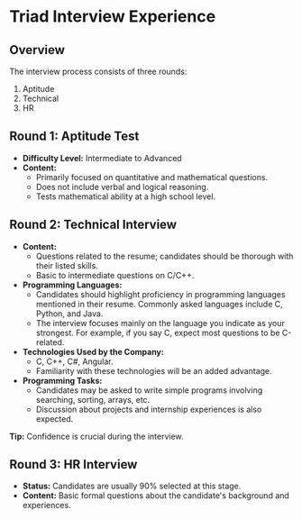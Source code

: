 # Triad Interview Experience

## Overview
The interview process consists of three rounds:
1. Aptitude
2. Technical
3. HR

## Round 1: Aptitude Test
- **Difficulty Level:** Intermediate to Advanced
- **Content:** 
  - Primarily focused on quantitative and mathematical questions.
  - Does not include verbal and logical reasoning.
  - Tests mathematical ability at a high school level.

## Round 2: Technical Interview
- **Content:**
  - Questions related to the resume; candidates should be thorough with their listed skills.
  - Basic to intermediate questions on C/C++.
- **Programming Languages:**
  - Candidates should highlight proficiency in programming languages mentioned in their resume. Commonly asked languages include C, Python, and Java.
  - The interview focuses mainly on the language you indicate as your strongest. For example, if you say C, expect most questions to be C-related.
- **Technologies Used by the Company:**
  - C, C++, C#, Angular.
  - Familiarity with these technologies will be an added advantage.
- **Programming Tasks:**
  - Candidates may be asked to write simple programs involving searching, sorting, arrays, etc.
  - Discussion about projects and internship experiences is also expected.

**Tip:** Confidence is crucial during the interview.

## Round 3: HR Interview
- **Status:** Candidates are usually 90% selected at this stage.
- **Content:** Basic formal questions about the candidate's background and experiences.